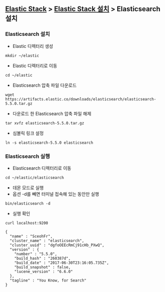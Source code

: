 ﻿## [Elastic Stack](https://github.com/colaboy2010/ElasticStack/blob/master/README.md) > [Elastic Stack 설치](https://github.com/colaboy2010/ElasticStack/blob/master/Install/README.md) > Elasticsearch 설치

### Elasticsearch 설치

* Elastic 디렉터리 생성
```
mkdir ~/elastic
```
 * Elastic 디렉터리로 이동
```
cd ~/elastic
```
* Elasticsearch 압축 파일 다운로드
```
wget https://artifacts.elastic.co/downloads/elasticsearch/elasticsearch-5.5.0.tar.gz
```
* 다운로드 한 Elasticsearch 압축 파일 해제 
```
tar xvfz elasticsearch-5.5.0.tar.gz
```

* 심볼릭 링크 설정
```
ln -s elasticsearch-5.5.0 elasticsearch
```

### Elasticsearch 실행

* Elasticsearch 디렉터리로 이동
```
cd ~/elastic/elasticsearch
```
* 데몬 모드로 실행
* 옵션 -d를 빼면 터미널 접속해 있는 동안만 실행
```
bin/elasticsearch -d
```
* 실행 확인
```
curl localhost:9200
```
```
{
  "name" : "SceohFr",
  "cluster_name" : "elasticsearch",
  "cluster_uuid" : "dgfoOEEcRmCj91cHb_PXwQ",
  "version" : {
    "number" : "5.5.0",
    "build_hash" : "260387d",
    "build_date" : "2017-06-30T23:16:05.735Z",
    "build_snapshot" : false,
    "lucene_version" : "6.6.0"
  },
  "tagline" : "You Know, for Search"
}
```